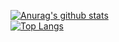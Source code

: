[![Anurag's github stats](https://github-readme-stats.vercel.app/api?username=EriaWist&theme=gruvbox)](https://github.com/EriaWist/github-readme-stats)  
[![Top Langs](https://github-readme-stats.vercel.app/api/top-langs/?username=EriaWist&layout=compact&theme=gruvbox)](https://github.com/EriaWist/github-readme-stats)

